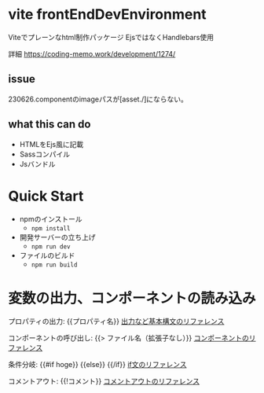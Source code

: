 # vite frontEndDevEnvironment

Viteでプレーンなhtml制作パッケージ
EjsではなくHandlebars使用

詳細
https://coding-memo.work/development/1274/


## issue
230626.componentのimageパスが[asset./]にならない。

## what this can do
- HTMLをEjs風に記載
- Sassコンパイル
- Jsバンドル

# Quick Start
* npmのインストール
   * `npm install`
* 開発サーバーの立ち上げ
  * `npm run dev`
* ファイルのビルド
  * `npm run build`

# 変数の出力、コンポーネントの読み込み
プロパティの出力: {{プロパティ名}}
[出力など基本構文のリファレンス](https://handlebarsjs.com/guide/expressions.html)

コンポーネントの呼び出し: {{> ファイル名（拡張子なし）}}
[コンポーネントのリファレンス](https://handlebarsjs.com/guide/partials.html#basic-partials)

条件分岐: {{#if hoge}} {{else}} {{/if}}
[if文のリファレンス](https://handlebarsjs.com/guide/builtin-helpers.html#if)

コメントアウト: {{!コメント}}
[コメントアウトのリファレンス](https://handlebarsjs.com/guide/#template-comments)
